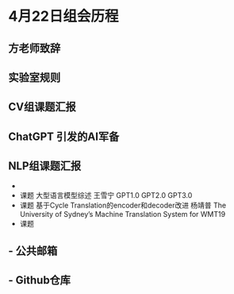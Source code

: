# 4月22日组会历程

## 方老师致辞
## 实验室规则
## CV组课题汇报

## ChatGPT 引发的AI军备
## NLP组课题汇报
  -  
  - 课题 大型语言模型综述 王雪宁 GPT1.0 GPT2.0 GPT3.0  
  - 课题 基于Cycle Translation的encoder和decoder改进 杨靖普  The University of Sydney’s Machine Translation System for WMT19
  - 课题 
## - 公共邮箱
## - Github仓库

